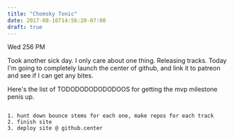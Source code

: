 ```yaml
---
title: "Chomsky Tonic"
date: 2017-08-16T14:56:20-07:00
draft: true
---
```



Wed 256 PM

Took another sick day. I only care about one thing. Releasing tracks. Today I'm going to completely launch the center of github, and link it to patreon and see if I can get any bites.

Here's the list of TODODODODODODOOS for getting the mvp milestone penis up.

```

1. hunt down bounce stems for each one, make repos for each track
2. finish site
3. deploy site @ github.center


```  
